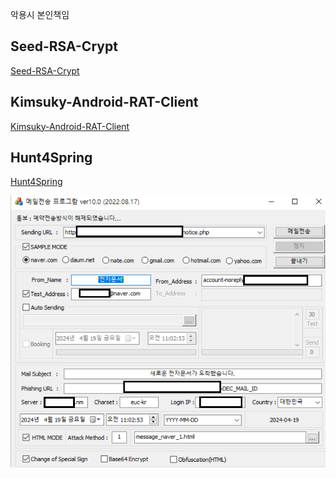 악용시 본인책임


## Seed-RSA-Crypt
[Seed-RSA-Crypt](https://github.com/ox1111/Seed-RSA-Crypt.git)

## Kimsuky-Android-RAT-Client
[Kimsuky-Android-RAT-Client](https://github.com/ox1111/Kimsuky-Android-RAT-Client.git)


## Hunt4Spring
[Hunt4Spring](https://github.com/ox1111/Hunt4Spring.git)


![1번 이미지](./KIM.PNG)
